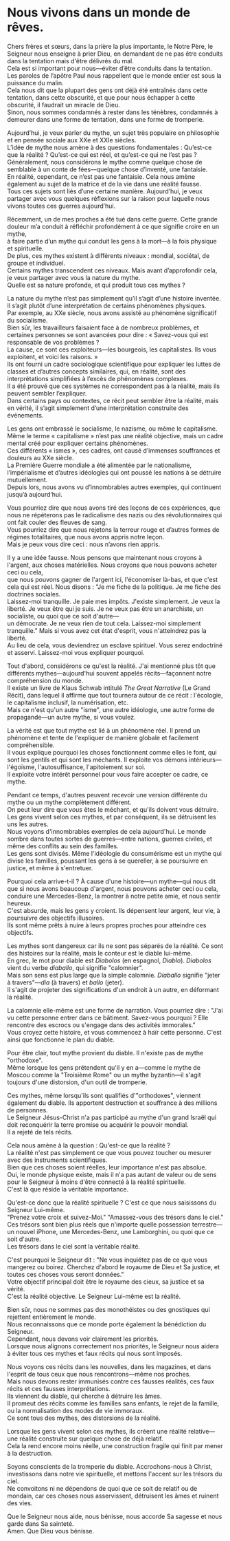 # Nous vivons dans un monde de rêves.  

Chers frères et sœurs, dans la prière la plus importante, le Notre Père, le Seigneur nous enseigne à prier Dieu, en demandant de ne pas être conduits dans la tentation mais d'être délivrés du mal.  
Cela est si important pour nous—éviter d’être conduits dans la tentation. Les paroles de l’apôtre Paul nous rappellent que le monde entier est sous la puissance du malin.  
Cela nous dit que la plupart des gens ont déjà été entraînés dans cette tentation, dans cette obscurité, et que pour nous échapper à cette obscurité, il faudrait un miracle de Dieu.  
Sinon, nous sommes condamnés à rester dans les ténèbres, condamnés à demeurer dans une forme de tentation, dans une forme de tromperie.  

Aujourd’hui, je veux parler du mythe, un sujet très populaire en philosophie et en pensée sociale aux XXe et XXIe siècles.  
L’idée de mythe nous amène à des questions fondamentales : Qu’est-ce que la réalité ? Qu’est-ce qui est réel, et qu’est-ce qui ne l’est pas ?  
Généralement, nous considérons le mythe comme quelque chose de semblable à un conte de fées—quelque chose d’inventé, une fantaisie.  
En réalité, cependant, ce n’est pas une fantaisie. Cela nous amène également au sujet de la matrice et de la vie dans une réalité fausse.  
Tous ces sujets sont liés d’une certaine manière. Aujourd’hui, je veux partager avec vous quelques réflexions sur la raison pour laquelle nous vivons toutes ces guerres aujourd’hui.  

Récemment, un de mes proches a été tué dans cette guerre. Cette grande douleur m’a conduit à réfléchir profondément à ce que signifie croire en un mythe,  
à faire partie d’un mythe qui conduit les gens à la mort—à la fois physique et spirituelle.  
De plus, ces mythes existent à différents niveaux : mondial, sociétal, de groupe et individuel.  
Certains mythes transcendent ces niveaux. Mais avant d’approfondir cela, je veux partager avec vous la nature du mythe.  
Quelle est sa nature profonde, et qui produit tous ces mythes ?  

La nature du mythe n’est pas simplement qu’il s’agit d’une histoire inventée. Il s’agit plutôt d’une interprétation de certains phénomènes physiques.  
Par exemple, au XXe siècle, nous avons assisté au phénomène significatif du socialisme.  
Bien sûr, les travailleurs faisaient face à de nombreux problèmes, et certaines personnes se sont avancées pour dire : « Savez-vous qui est responsable de vos problèmes ?  
La cause, ce sont ces exploiteurs—les bourgeois, les capitalistes. Ils vous exploitent, et voici les raisons. »  
Ils ont fourni un cadre sociologique scientifique pour expliquer les luttes de classes et d’autres concepts similaires, qui, en réalité, sont des interprétations simplifiées à l’excès de phénomènes complexes.  
Il a été prouvé que ces systèmes ne correspondent pas à la réalité, mais ils peuvent sembler l’expliquer.  
Dans certains pays ou contextes, ce récit peut sembler être la réalité, mais en vérité, il s’agit simplement d’une interprétation construite des événements.  

Les gens ont embrassé le socialisme, le nazisme, ou même le capitalisme. Même le terme « capitalisme » n’est pas une réalité objective, mais un cadre mental créé pour expliquer certains phénomènes.  
Ces différents « ismes », ces cadres, ont causé d’immenses souffrances et douleurs au XXe siècle.  
La Première Guerre mondiale a été alimentée par le nationalisme, l’impérialisme et d’autres idéologies qui ont poussé les nations à se détruire mutuellement.  
Depuis lors, nous avons vu d’innombrables autres exemples, qui continuent jusqu’à aujourd’hui.  

Vous pourriez dire que nous avons tiré des leçons de ces expériences, que nous ne répéterons pas le radicalisme des nazis ou des révolutionnaires qui ont fait couler des fleuves de sang.  
Vous pourriez dire que nous rejetons la terreur rouge et d’autres formes de régimes totalitaires, que nous avons appris notre leçon.  
Mais je peux vous dire ceci : nous n’avons rien appris.

Il y a une idée fausse. Nous pensons que maintenant nous croyons à l'argent, aux choses matérielles. Nous croyons que nous pouvons acheter ceci ou cela,  
que nous pouvons gagner de l'argent ici, l'économiser là-bas, et que c'est cela qui est réel. Nous disons : "Je me fiche de la politique. Je me fiche des doctrines sociales.  
Laissez-moi tranquille. Je paie mes impôts. J'existe simplement. Je veux la liberté. Je veux être qui je suis. Je ne veux pas être un anarchiste, un socialiste, ou quoi que ce soit d'autre—  
un démocrate. Je ne veux rien de tout cela. Laissez-moi simplement tranquille." Mais si vous avez cet état d'esprit, vous n'atteindrez pas la liberté.  
Au lieu de cela, vous deviendrez un esclave spirituel. Vous serez endoctriné et asservi. Laissez-moi vous expliquer pourquoi.  

Tout d'abord, considérons ce qu'est la réalité. J'ai mentionné plus tôt que différents mythes—aujourd'hui souvent appelés récits—façonnent notre compréhension du monde.  
Il existe un livre de Klaus Schwab intitulé *The Great Narrative* (Le Grand Récit), dans lequel il affirme que tout tournera autour de ce récit : l'écologie, le capitalisme inclusif, la numérisation, etc.  
Mais ce n'est qu'un autre "isme", une autre idéologie, une autre forme de propagande—un autre mythe, si vous voulez.  

La vérité est que tout mythe est lié à un phénomène réel. Il prend un phénomène et tente de l'expliquer de manière globale et facilement compréhensible.  
Il vous explique pourquoi les choses fonctionnent comme elles le font, qui sont les gentils et qui sont les méchants. Il exploite vos démons intérieurs—l'égoïsme, l'autosuffisance, l'apitoiement sur soi.  
Il exploite votre intérêt personnel pour vous faire accepter ce cadre, ce mythe.  

Pendant ce temps, d'autres peuvent recevoir une version différente du mythe ou un mythe complètement différent.  
On peut leur dire que *vous* êtes le méchant, et qu'ils doivent vous détruire.  
Les gens vivent selon ces mythes, et par conséquent, ils se détruisent les uns les autres.  
Nous voyons d'innombrables exemples de cela aujourd'hui. Le monde sombre dans toutes sortes de guerres—entre nations, guerres civiles, et même des conflits au sein des familles.  
Les gens sont divisés. Même l'idéologie du consumérisme est un mythe qui divise les familles, poussant les gens à se quereller, à se poursuivre en justice, et même à s'entretuer.  

Pourquoi cela arrive-t-il ? À cause d'une histoire—un mythe—qui nous dit que si nous avons beaucoup d'argent, nous pouvons acheter ceci ou cela, conduire une Mercedes-Benz, la montrer à notre petite amie, et nous sentir heureux.  
C'est absurde, mais les gens y croient. Ils dépensent leur argent, leur vie, à poursuivre des objectifs illusoires.  
Ils sont même prêts à nuire à leurs propres proches pour atteindre ces objectifs.  

Les mythes sont dangereux car ils ne sont pas séparés de la réalité. Ce sont des histoires sur la réalité, mais le conteur est le diable lui-même.  
En grec, le mot pour diable est *Diabolos* (en espagnol, *Diablo*). *Diabolos* vient du verbe *diaballo*, qui signifie "calomnier".  
Mais son sens est plus large que la simple calomnie. *Diaballo* signifie "jeter à travers"—*dia* (à travers) et *ballo* (jeter).  
Il s'agit de projeter des significations d'un endroit à un autre, en déformant la réalité.  

La calomnie elle-même est une forme de narration. Vous pourriez dire : "J'ai vu cette personne entrer dans ce bâtiment. Savez-vous pourquoi ? Elle rencontre des escrocs ou s'engage dans des activités immorales."  
Vous croyez cette histoire, et vous commencez à haïr cette personne. C'est ainsi que fonctionne le plan du diable.  

Pour être clair, tout mythe provient du diable. Il n'existe pas de mythe "orthodoxe".  
Même lorsque les gens prétendent qu'il y en a—comme le mythe de Moscou comme la "Troisième Rome" ou un mythe byzantin—il s'agit toujours d'une distorsion, d'un outil de tromperie.  

Ces mythes, même lorsqu'ils sont qualifiés d'"orthodoxes", viennent également du diable. Ils apportent destruction et souffrance à des millions de personnes.  
Le Seigneur Jésus-Christ n'a pas participé au mythe d'un grand Israël qui doit reconquérir la terre promise ou acquérir le pouvoir mondial.  
Il a rejeté de tels récits.  

Cela nous amène à la question : Qu'est-ce que la réalité ?  
La réalité n'est pas simplement ce que vous pouvez toucher ou mesurer avec des instruments scientifiques.  
Bien que ces choses soient réelles, leur importance n'est pas absolue.  
Oui, le monde physique existe, mais il n'a pas autant de valeur ou de sens pour le Seigneur à moins d'être connecté à la réalité spirituelle.  
C'est là que réside la véritable importance.  

Qu'est-ce donc que la réalité spirituelle ? C'est ce que nous saisissons du Seigneur Lui-même.  
"Prenez votre croix et suivez-Moi." "Amassez-vous des trésors dans le ciel."  
Ces trésors sont bien plus réels que n'importe quelle possession terrestre—un nouvel iPhone, une Mercedes-Benz, une Lamborghini, ou quoi que ce soit d'autre.  
Les trésors dans le ciel sont la véritable réalité.  

C'est pourquoi le Seigneur dit : "Ne vous inquiétez pas de ce que vous mangerez ou boirez. Cherchez d'abord le royaume de Dieu et Sa justice, et toutes ces choses vous seront données."  
Votre objectif principal doit être le royaume des cieux, sa justice et sa vérité.  
C'est la réalité objective. Le Seigneur Lui-même est la réalité.  

Bien sûr, nous ne sommes pas des monothéistes ou des gnostiques qui rejettent entièrement le monde.  
Nous reconnaissons que ce monde porte également la bénédiction du Seigneur.  
Cependant, nous devons voir clairement les priorités.  
Lorsque nous alignons correctement nos priorités, le Seigneur nous aidera à éviter tous ces mythes et faux récits qui nous sont imposés.  

Nous voyons ces récits dans les nouvelles, dans les magazines, et dans l'esprit de tous ceux que nous rencontrons—même nos proches.  
Mais nous devons rester immunisés contre ces fausses réalités, ces faux récits et ces fausses interprétations.  
Ils viennent du diable, qui cherche à détruire les âmes.  
Il promeut des récits comme les familles sans enfants, le rejet de la famille, ou la normalisation des modes de vie immoraux.  
Ce sont tous des mythes, des distorsions de la réalité.  

Lorsque les gens vivent selon ces mythes, ils créent une réalité relative—une réalité construite sur quelque chose de déjà relatif.  
Cela la rend encore moins réelle, une construction fragile qui finit par mener à la destruction.  

Soyons conscients de la tromperie du diable. Accrochons-nous à Christ, investissons dans notre vie spirituelle, et mettons l'accent sur les trésors du ciel.  
Ne convoitons ni ne dépendons de quoi que ce soit de relatif ou de mondain, car ces choses nous asservissent, détruisent les âmes et ruinent des vies.  

Que le Seigneur nous aide, nous bénisse, nous accorde Sa sagesse et nous garde dans Sa sainteté.  
Amen. Que Dieu vous bénisse.

